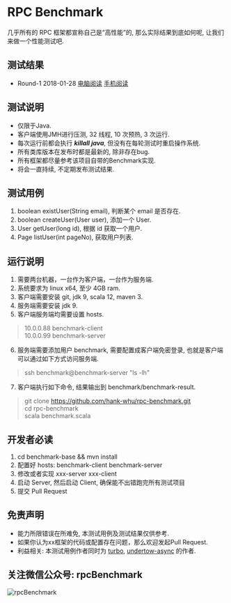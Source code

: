 # RPC Benchmark
几乎所有的 RPC 框架都宣称自己是“高性能”的, 那么实际结果到底如何呢, 让我们来做一个性能测试吧.

## 测试结果
- Round-1 2018-01-28 [电脑阅读](https://www.jianshu.com/p/18c95649b1a4) [手机阅读](https://mp.weixin.qq.com/s?__biz=MzU2MzQ0NTgyMw==&mid=2247483664&idx=1&sn=43ccc40f8556fc1a230b1a1288fa774e&chksm=fc5b6840cb2ce1560ecad6e2345d126d86f1c1c962797879b7f4f04abcbf9d5db683afb83794#rd)

## 测试说明
 - 仅限于Java.
 - 客户端使用JMH进行压测, 32 线程, 10 次预热, 3 次运行.
 - 每次运行前都会执行 ***killall java***, 但没有在每轮测试时重启操作系统.
 - 所有类库版本在发布时都是最新的, 除非存在bug.
 - 所有框架都尽量参考该项目自带的Benchmark实现.
 - 将会一直持续, 不定期发布测试结果.

## 测试用例
 1. boolean existUser(String email), 判断某个 email 是否存在.
 2. boolean createUser(User user), 添加一个 User.
 3. User getUser(long id), 根据 id 获取一个用户.
 4. Page<User> listUser(int pageNo), 获取用户列表.

## 运行说明
1. 需要两台机器，一台作为客户端，一台作为服务端.
2. 系统要求为 linux x64, 至少 4GB ram.
3. 客户端需要安装 git, jdk 9, scala 12, maven 3.
4. 服务端需要安装 jdk 9.
5. 客户端服务端均需要设置 hosts.
> 10.0.0.88 benchmark-client<br>
> 10.0.0.99 benchmark-server

6. 服务端需要添加用户 benchmark, 需要配置成客户端免密登录, 也就是客户端可以通过如下方式访问服务端.
> ssh benchmark@benchmark-server "ls -lh"

7. 客户端执行如下命令, 结果输出到 benchmark/benchmark-result.
> git clone https://github.com/hank-whu/rpc-benchmark.git<br>
> cd rpc-benchmark<br>
> scala benchmark.scala

## 开发者必读
1. cd benchmark-base && mvn install 
2. 配置好 hosts: benchmark-client benchmark-server
3. 修改或者实现 xxx-server xxx-client
4. 启动 Server, 然后启动 Client, 确保能不出错跑完所有测试项目
5. 提交 Pull Request

## 免责声明
 - 能力所限错误在所难免, 本测试用例及测试结果仅供参考.
 - 如果你认为xx框架的代码或配置存在问题，那么欢迎发起Pull Request.
 - 利益相关: 本测试用例作者同时为 [turbo](https://github.com/hank-whu/turbo-rpc), [undertow-async](https://github.com/hank-whu/undertow-async) 的作者.

## 关注微信公众号: rpcBenchmark
![rpcBenchmark](https://github.com/hank-whu/rpc-benchmark/raw/master/rpcBenchmark.jpg)
